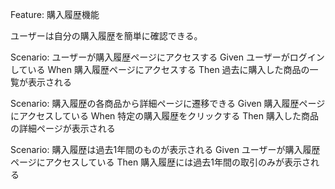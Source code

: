 Feature: 購入履歴機能

  ユーザーは自分の購入履歴を簡単に確認できる。

  Scenario: ユーザーが購入履歴ページにアクセスする
    Given ユーザーがログインしている
    When 購入履歴ページにアクセスする
    Then 過去に購入した商品の一覧が表示される

  Scenario: 購入履歴の各商品から詳細ページに遷移できる
    Given 購入履歴ページにアクセスしている
    When 特定の購入履歴をクリックする
    Then 購入した商品の詳細ページが表示される

  Scenario: 購入履歴は過去1年間のものが表示される
    Given ユーザーが購入履歴ページにアクセスしている
    Then 購入履歴には過去1年間の取引のみが表示される
